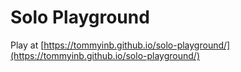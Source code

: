 # Solo Playground

Play at [https://tommyinb.github.io/solo-playground/](https://tommyinb.github.io/solo-playground/)